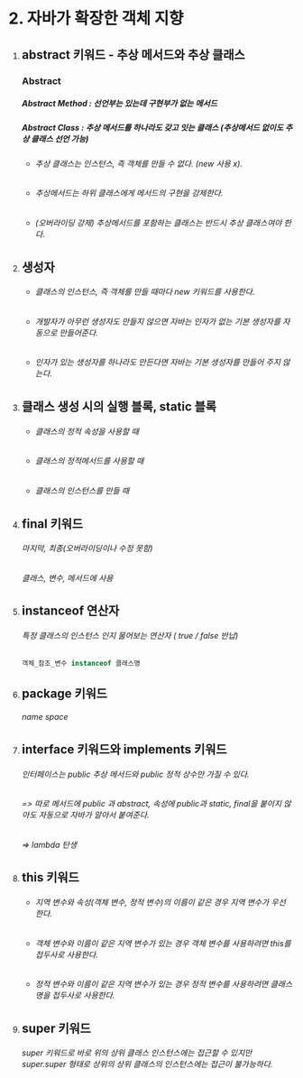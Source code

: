 # 2. 자바가 확장한 객체 지향

1. ## abstract 키워드 - 추상 메서드와 추상 클래스

   ### Abstract

   ##### 	Abstract Method  : 선언부는 있는데 구현부가 없는 메서드

   ##### 	Abstract Class : 추상 메서드를 하나라도 갖고 잇는 클래스 (추상메서드 없이도 추상 클래스 선언 가능)

   

   - ###### 추상 클래스는 인스턴스, 즉 객체를 만들 수 없다. (new 사용 x). 

   - ###### 추상메서드는 하위 클래스에게 메서드의 구현을 강제한다. 

   - ###### (오버라이딩 강제) 추상메서드를 포함하는 클래스는 반드시 추상 클래스여야 한다.

     

2. ## 생성자

   - ###### 클래스의 인스턴스, 즉 객체를 만들 때마다 new 키워드를 사용한다.

   - ###### 개발자가 아무런 생성자도 만들지 않으면 자바는 인자가 없는 기본 생성자를 자동으로 만들어준다.

   - ###### 인자가 있는 생성자를 하나라도 만든다면 자바는 기본 생성자를 만들어 주지 않는다.

   

3. ## 클래스 생성 시의 실행 블록, static 블록

   - ###### 클래스의 정적 속성을 사용할 때

   - ###### 클래스의 정적메서드를 사용할 때

   - ###### 클래스의 인스턴스를 만들 때

     

4. ## final 키워드

   ###### 마지막, 최종(오버라이딩이나 수정 못함)

   ###### 클래스, 변수, 메서드에 사용 

   

5. ## instanceof 연산자

   ###### 특정 클래스의 인스턴스 인지 물어보는 연산자 ( true / false 반납)

   ```java
   객체_참조_변수 instanceof 클래스명
   ```

   

6. ## package 키워드

   ###### name space

   

7. ## interface 키워드와  implements 키워드

   ###### 인터페이스는 public 추상 메서드와  public 정적 상수만 가질 수 있다.

   ###### => 따로 메서드에 public 과  abstract, 속성에 public과 static, final을 붙이지 않아도 자동으로 자바가 알아서 붙여준다.

   ###### => lambda 탄생

   

8. ## this 키워드

   - ###### 지역 변수와 속성(객체 변수, 정적 변수)의 이름이 같은 경우 지역 변수가 우선한다.

   - ###### 객체 변수와 이름이 같은 지역 변수가 있는 경우 객체 변수를 사용하려면 this를 접두사로 사용한다.

   - ###### 정적 변수와 이름이 같은 지역 변수가 있는 경우 정적 변수를 사용하려면 클래스명을 접두사로 사용한다.

     

9. ## super 키워드

   ###### super 키워드로 바로 위의 상위 클래스 인스턴스에는 접근할 수 있지만 super.super 형태로 상위의 상위 클래스의 인스턴스에는 접근이 불가능하다.
